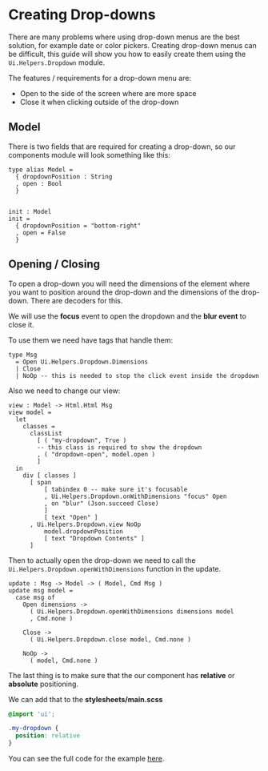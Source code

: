 # Creating Drop-downs

There are many problems where using drop-down menus are the best solution, for
example date or color pickers. Creating drop-down menus can be difficult, this
guide will show you how to easily create them using the `Ui.Helpers.Dropdown`
module.

The features / requirements for a drop-down menu are:
* Open to the side of the screen where are more space
* Close it when clicking outside of the drop-down

## Model
There is two fields that are required for creating a drop-down, so our components
module will look something like this:

```
type alias Model =
  { dropdownPosition : String
  , open : Bool
  }


init : Model
init =
  { dropdownPosition = "bottom-right"
  , open = False
  }
```

## Opening / Closing
To open a drop-down you will need the dimensions of the element where you want
to position around the drop-down and the dimensions of the drop-down. There are
decoders for this.

We will use the **focus** event to open the dropdown and the **blur event** to
close it.

To use them we need have tags that handle them:

```
type Msg
  = Open Ui.Helpers.Dropdown.Dimensions
  | Close
  | NoOp -- this is needed to stop the click event inside the dropdown
```

Also we need to change our view:

```
view : Model -> Html.Html Msg
view model =
  let
    classes =
      classList
        [ ( "my-dropdown", True )
        -- this class is required to show the dropdown
        , ( "dropdown-open", model.open )
        ]
  in
    div [ classes ]
      [ span
          [ tabindex 0 -- make sure it's focusable
          , Ui.Helpers.Dropdown.onWithDimensions "focus" Open
          , on "blur" (Json.succeed Close)
          ]
          [ text "Open" ]
      , Ui.Helpers.Dropdown.view NoOp
          model.dropdownPosition
          [ text "Dropdown Contents" ]
      ]
```

Then to actually open the drop-down we need to call the
`Ui.Helpers.Dropdown.openWithDimensions` function in the update.

```
update : Msg -> Model -> ( Model, Cmd Msg )
update msg model =
  case msg of
    Open dimensions ->
      ( Ui.Helpers.Dropdown.openWithDimensions dimensions model
      , Cmd.none )

    Close ->
      ( Ui.Helpers.Dropdown.close model, Cmd.none )

    NoOp ->
      ( model, Cmd.none )
```

The last thing is to make sure that the our component has **relative** or
**absolute** positioning.

We can add that to the **stylesheets/main.scss**

```scss
@import 'ui';

.my-dropdown {
  position: relative
}
```

You can see the full code for the example [here](https://github.com/gdotdesign/elm-ui-examples/tree/master/drop-down).
